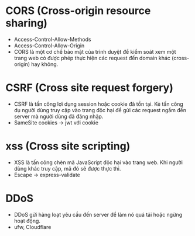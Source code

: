 # CORS (Cross-origin resource sharing)
- Access-Control-Allow-Methods
- Access-Control-Allow-Origin
- CORS là một cơ chế bảo mật của trình duyệt để kiểm soát xem một trang web có được phép thực hiện các request đến domain khác (cross-origin) hay không.

# CSRF (Cross site request forgery)
- CSRF là tấn công lợi dụng session hoặc cookie đã tồn tại. Kẻ tấn công dụ người dùng truy cập vào trang độc hại để gửi các request ngầm đến server mà người dùng đã đăng nhập.
- SameSite cookies -> jwt với cookie

# xss (Cross site scripting)
- XSS là tấn công chèn mã JavaScript độc hại vào trang web. Khi người dùng khác truy cập, mã đó sẽ được thực thi.
- Escape -> express-validate

# DDoS
- DDoS gửi hàng loạt yêu cầu đến server để làm nó quá tải hoặc ngừng hoạt động.
- ufw, Cloudflare